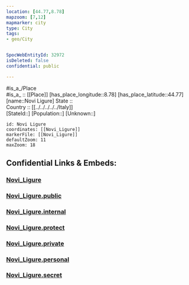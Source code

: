 ```yaml
---
location: [44.77,8.78] 
mapzoom: [7,12] 
mapmarker: city 
type: City
tags:
- geo/City


SpocWebEntityId: 32972
isDeleted: false
confidential: public

---
```

#is_a_/Place  
#is_a_ :: [[Place]] 
[has_place_longitude::8.78] 
[has_place_latitude::44.77] 
[name::Novi Ligure] 
State ::  
Country :: [[../../../../../Italy]]  
[StateId::] 
[Population::] 
[Unknown::] 


```leaflet
id: Novi Ligure
coordinates: [[Novi_Ligure]] 
markerFile: [[Novi_Ligure]] 
defaultZoom: 11 
maxZoom: 18
```


## Confidential Links & Embeds: 

### [Novi_Ligure](/_Standards/Earth/Continent/Europe/Europe~South/Italy/regions~Italy/Piedmont/Alessandria.Province/City/Novi_Ligure.md) 

### [Novi_Ligure.public](/_public/Earth/Continent/Europe/Europe~South/Italy/regions~Italy/Piedmont/Alessandria.Province/City/Novi_Ligure.public.md) 

### [Novi_Ligure.internal](/_internal/Earth/Continent/Europe/Europe~South/Italy/regions~Italy/Piedmont/Alessandria.Province/City/Novi_Ligure.internal.md) 

### [Novi_Ligure.protect](/_protect/Earth/Continent/Europe/Europe~South/Italy/regions~Italy/Piedmont/Alessandria.Province/City/Novi_Ligure.protect.md) 

### [Novi_Ligure.private](/_private/Earth/Continent/Europe/Europe~South/Italy/regions~Italy/Piedmont/Alessandria.Province/City/Novi_Ligure.private.md) 

### [Novi_Ligure.personal](/_personal/Earth/Continent/Europe/Europe~South/Italy/regions~Italy/Piedmont/Alessandria.Province/City/Novi_Ligure.personal.md) 

### [Novi_Ligure.secret](/_secret/Earth/Continent/Europe/Europe~South/Italy/regions~Italy/Piedmont/Alessandria.Province/City/Novi_Ligure.secret.md)

